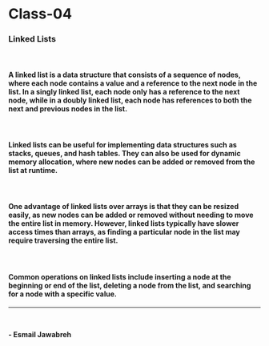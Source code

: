 # Class-04

### Linked Lists
<br>

#### A linked list is a data structure that consists of a sequence of nodes, where each node contains a value and a reference to the next node in the list. In a singly linked list, each node only has a reference to the next node, while in a doubly linked list, each node has references to both the next and previous nodes in the list.
<br>

#### Linked lists can be useful for implementing data structures such as stacks, queues, and hash tables. They can also be used for dynamic memory allocation, where new nodes can be added or removed from the list at runtime.
<br>

#### One advantage of linked lists over arrays is that they can be resized easily, as new nodes can be added or removed without needing to move the entire list in memory. However, linked lists typically have slower access times than arrays, as finding a particular node in the list may require traversing the entire list.
<br>

#### Common operations on linked lists include inserting a node at the beginning or end of the list, deleting a node from the list, and searching for a node with a specific value.
---
<br>

**- Esmail Jawabreh**